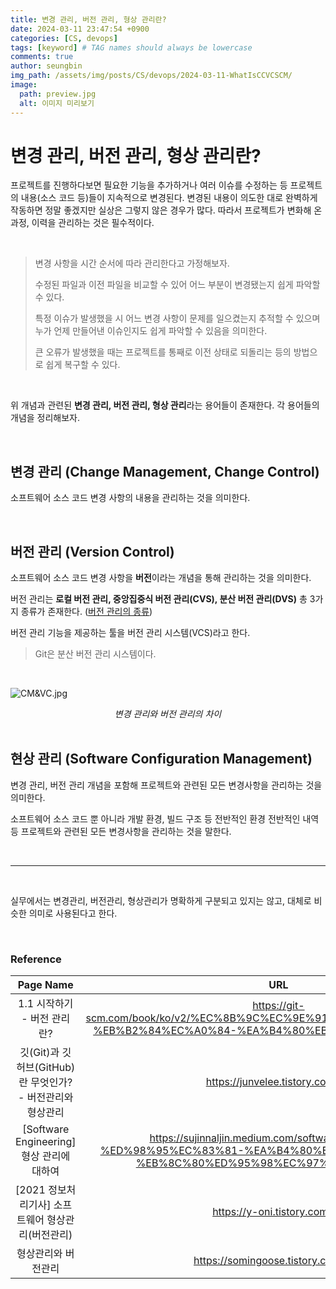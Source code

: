 ```yaml
---
title: 변경 관리, 버전 관리, 형상 관리란?
date: 2024-03-11 23:47:54 +0900
categories: [CS, devops]
tags: [keyword] # TAG names should always be lowercase
comments: true
author: seungbin
img_path: /assets/img/posts/CS/devops/2024-03-11-WhatIsCCVCSCM/
image:
  path: preview.jpg
  alt: 이미지 미리보기
---
```


# 변경 관리, 버전 관리, 형상 관리란?

프로젝트를 진행하다보면 필요한 기능을 추가하거나 여러 이슈를 수정하는 등 프로젝트의 내용(소스 코드 등)들이 지속적으로 변경된다. 변경된 내용이 의도한 대로 완벽하게 작동하면 정말 좋겠지만 실상은 그렇지 않은 경우가 많다. 따라서 프로젝트가 변화해 온 과정, 이력을 관리하는 것은 필수적이다.

<br>

> 변경 사항을 시간 순서에 따라 관리한다고 가정해보자.
>
> 수정된 파일과 이전 파일을 비교할 수 있어 어느 부분이 변경됐는지 쉽게 파악할 수 있다.
>
> 특정 이슈가 발생했을 시 어느 변경 사항이 문제를 일으켰는지 추적할 수 있으며 누가 언제 만들어낸 이슈인지도 쉽게 파악할 수 있음을 의미한다.
>
> 큰 오류가 발생했을 때는 프로젝트를 통째로 이전 상태로 되돌리는 등의 방법으로 쉽게 복구할 수 있다.

<br>

위 개념과 관련된 **변경 관리, 버전 관리, 형상 관리**라는 용어들이 존재한다. 각 용어들의 개념을 정리해보자.

<br>

## 변경 관리 (Change Management, Change Control)

소프트웨어 소스 코드 변경 사항의 내용을 관리하는 것을 의미한다.

<br>

## 버전 관리 (Version Control)

소프트웨어 소스 코드 변경 사항을 **버전**이라는 개념을 통해 관리하는 것을 의미한다.

버전 관리는 **로컬 버전 관리, 중앙집중식 버전 관리(CVS), 분산 버전 관리(DVS)** 총 3가지 종류가 존재한다. ([버전 관리의 종류]())

버전 관리 기능을 제공하는 툴을 버전 관리 시스템(VCS)라고 한다.

> Git은 분산 버전 관리 시스템이다.

<br>

![CM&VC.jpg](/CM&VC.jpg)

<div align="center">
    <em>변경 관리와 버전 관리의 차이</em>
</div>

<br>

## 현상 관리 (Software Configuration Management)

변경 관리, 버전 관리 개념을 포함해 프로젝트와 관련된 모든 변경사항을 관리하는 것을 의미한다.

소프트웨어 소스 코드 뿐 아니라 개발 환경, 빌드 구조 등 전반적인 환경 전반적인 내역 등 프로젝트와 관련된 모든 변경사항을 관리하는 것을 말한다.

<br>
<hr>
<br>

실무에서는 변경관리, 버전관리, 형상관리가 명확하게 구분되고 있지는 않고, 대체로 비슷한 의미로 사용된다고 한다.

<br>

### Reference

|                         Page Name                          |                                                                     URL                                                                     |  Author  |
| :--------------------------------------------------------: | :-----------------------------------------------------------------------------------------------------------------------------------------: | :------: |
|                1.1 시작하기 - 버전 관리란?                 |            https://git-scm.com/book/ko/v2/%EC%8B%9C%EC%9E%91%ED%95%98%EA%B8%B0-%EB%B2%84%EC%A0%84-%EA%B4%80%EB%A6%AC%EB%9E%80%3F            |          |
| 깃(Git)과 깃허브(GitHub)란 무엇인가? - 버전관리와 형상관리 |                                                       https://junvelee.tistory.com/21                                                       | junvely  |
|         [Software Engineering] 형상 관리에 대하여          | https://sujinnaljin.medium.com/software-engineering-%ED%98%95%EC%83%81-%EA%B4%80%EB%A6%AC%EC%97%90-%EB%8C%80%ED%95%98%EC%97%AC-932d14f6f341 |  naljin  |
|     [2021 정보처리기사] 소프트웨어 형상관리(버전관리)      |                                                        https://y-oni.tistory.com/83                                                         |  YonKim  |
|                    형상관리와 버전관리                     |                                                     https://somingoose.tistory.com/148                                                      | 소밍소밍 |
